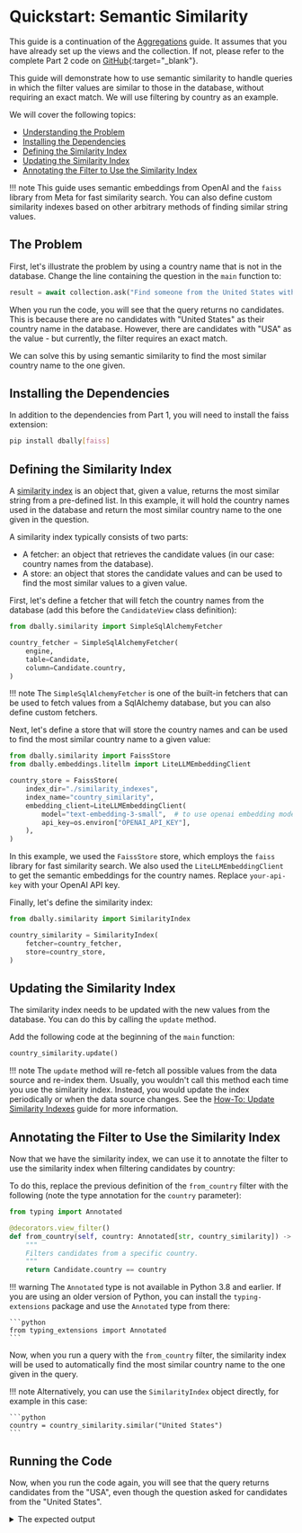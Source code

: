 # Quickstart: Semantic Similarity

This guide is a continuation of the [Aggregations](./aggregations.md) guide. It assumes that you have already set up the views and the collection. If not, please refer to the complete Part 2 code on [GitHub](https://github.com/deepsense-ai/db-ally/blob/main/examples/aggregations.py){:target="_blank"}.

This guide will demonstrate how to use semantic similarity to handle queries in which the filter values are similar to those in the database, without requiring an exact match. We will use filtering by country as an example.

We will cover the following topics:

- [Understanding the Problem](#the-problem)
- [Installing the Dependencies](#installing-the-dependencies)
- [Defining the Similarity Index](#defining-the-similarity-index)
- [Updating the Similarity Index](#updating-the-similarity-index)
- [Annotating the Filter to Use the Similarity Index](#annotating-the-filter-to-use-the-similarity-index)

!!! note
    This guide uses semantic embeddings from OpenAI and the `faiss` library from Meta for fast similarity search. You can also define custom similarity indexes based on other arbitrary methods of finding similar string values.

## The Problem
First, let's illustrate the problem by using a country name that is not in the database. Change the line containing the question in the `main` function to:

```python
result = await collection.ask("Find someone from the United States with more than 2 years of experience.")
```

When you run the code, you will see that the query returns no candidates. This is because there are no candidates with "United States" as their country name in the database. However, there are candidates with "USA" as the value - but currently, the filter requires an exact match.

We can solve this by using semantic similarity to find the most similar country name to the one given.

## Installing the Dependencies
In addition to the dependencies from Part 1, you will need to install the faiss extension:

```bash
pip install dbally[faiss]
```

## Defining the Similarity Index
A [similarity index](../concepts/similarity_indexes.md) is an object that, given a value, returns the most similar string from a pre-defined list. In this example, it will hold the country names used in the database and return the most similar country name to the one given in the question.

A similarity index typically consists of two parts:

- A fetcher: an object that retrieves the candidate values (in our case: country names from the database).
- A store: an object that stores the candidate values and can be used to find the most similar values to a given value.

First, let's define a fetcher that will fetch the country names from the database (add this before the `CandidateView` class definition):

```python
from dbally.similarity import SimpleSqlAlchemyFetcher

country_fetcher = SimpleSqlAlchemyFetcher(
    engine,
    table=Candidate,
    column=Candidate.country,
)
```

!!! note
    The `SimpleSqlAlchemyFetcher` is one of the built-in fetchers that can be used to fetch values from a SqlAlchemy database, but you can also define custom fetchers.

Next, let's define a store that will store the country names and can be used to find the most similar country name to a given value:

```python
from dbally.similarity import FaissStore
from dbally.embeddings.litellm import LiteLLMEmbeddingClient

country_store = FaissStore(
    index_dir="./similarity_indexes",
    index_name="country_similarity",
    embedding_client=LiteLLMEmbeddingClient(
        model="text-embedding-3-small",  # to use openai embedding model
        api_key=os.environ["OPENAI_API_KEY"],
    ),
)
```

In this example, we used the `FaissStore` store, which employs the `faiss` library for fast similarity search. We also used the `LiteLLMEmbeddingClient` to get the semantic embeddings for the country names. Replace `your-api-key` with your OpenAI API key.

Finally, let's define the similarity index:

```python
from dbally.similarity import SimilarityIndex

country_similarity = SimilarityIndex(
    fetcher=country_fetcher,
    store=country_store,
)
```

## Updating the Similarity Index
The similarity index needs to be updated with the new values from the database. You can do this by calling the `update` method.

Add the following code at the beginning of the `main` function:

```python
country_similarity.update()
```

!!! note
    The `update` method will re-fetch all possible values from the data source and re-index them. Usually, you wouldn't call this method each time you use the similarity index. Instead, you would update the index periodically or when the data source changes. See the [How-To: Update Similarity Indexes](../how-to/update_similarity_indexes.md) guide for more information.

## Annotating the Filter to Use the Similarity Index
Now that we have the similarity index, we can use it to annotate the filter to use the similarity index when filtering candidates by country:

To do this, replace the previous definition of the `from_country` filter with the following (note the type annotation for the `country` parameter):

```python
from typing import Annotated

@decorators.view_filter()
def from_country(self, country: Annotated[str, country_similarity]) -> sqlalchemy.ColumnElement:
    """
    Filters candidates from a specific country.
    """
    return Candidate.country == country
```

!!! warning
    The `Annotated` type is not available in Python 3.8 and earlier. If you are using an older version of Python, you can install the `typing-extensions` package and use the `Annotated` type from there:

    ```python
    from typing_extensions import Annotated
    ```

Now, when you run a query with the `from_country` filter, the similarity index will be used to automatically find the most similar country name to the one given in the query.

!!! note
    Alternatively, you can use the `SimilarityIndex` object directly, for example in this case:

    ```python
    country = country_similarity.similar("United States")
    ```

## Running the Code
Now, when you run the code again, you will see that the query returns candidates from the "USA", even though the question asked for candidates from the "United States".

<details>
  <summary>The expected output</summary>
```
The generated SQL query is: SELECT candidates.name, candidates.country, candidates.years_of_experience, candidates.position, candidates.university, candidates.skills, candidates.tags, candidates.id
FROM candidates
WHERE candidates.country = 'USA' AND candidates.years_of_experience >= 2

Retrieved 1 candidates:
{'name': 'John Smith', 'country': 'USA', 'years_of_experience': 5, 'position': 'Software Engineer', 'university': 'Stanford University', 'skills': 'Java;Python;SQL', 'tags': 'Programming;Team Player', 'id': 1}
```
</details>

That's it! You can apply similar techniques to any other filter that takes a string value.

To see the full example, you can find the code on [GitHub](https://github.com/deepsense-ai/db-ally/blob/main/examples/semantic_similarity.py){:target="_blank"}.

## Next Steps

Explore [Quickstart Part 4: Multiple Views](./multiple-views.md) to learn how to run queries with multiple views and display the results.
